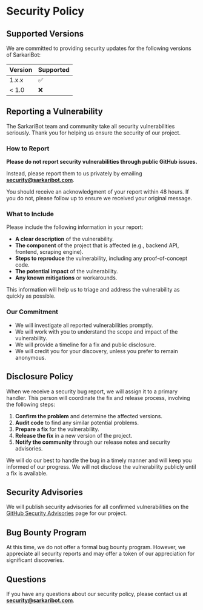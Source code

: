 # Security Policy

## Supported Versions

We are committed to providing security updates for the following versions of SarkariBot:

| Version | Supported          |
| ------- | ------------------ |
| 1.x.x   | :white_check_mark: |
| < 1.0   | :x:                |

## Reporting a Vulnerability

The SarkariBot team and community take all security vulnerabilities seriously. Thank you for helping us ensure the security of our project.

### How to Report

**Please do not report security vulnerabilities through public GitHub issues.**

Instead, please report them to us privately by emailing **security@sarkaribot.com**.

You should receive an acknowledgment of your report within 48 hours. If you do not, please follow up to ensure we received your original message.

### What to Include

Please include the following information in your report:

- **A clear description** of the vulnerability.
- **The component** of the project that is affected (e.g., backend API, frontend, scraping engine).
- **Steps to reproduce** the vulnerability, including any proof-of-concept code.
- **The potential impact** of the vulnerability.
- **Any known mitigations** or workarounds.

This information will help us to triage and address the vulnerability as quickly as possible.

### Our Commitment

- We will investigate all reported vulnerabilities promptly.
- We will work with you to understand the scope and impact of the vulnerability.
- We will provide a timeline for a fix and public disclosure.
- We will credit you for your discovery, unless you prefer to remain anonymous.

## Disclosure Policy

When we receive a security bug report, we will assign it to a primary handler. This person will coordinate the fix and release process, involving the following steps:

1.  **Confirm the problem** and determine the affected versions.
2.  **Audit code** to find any similar potential problems.
3.  **Prepare a fix** for the vulnerability.
4.  **Release the fix** in a new version of the project.
5.  **Notify the community** through our release notes and security advisories.

We will do our best to handle the bug in a timely manner and will keep you informed of our progress. We will not disclose the vulnerability publicly until a fix is available.

## Security Advisories

We will publish security advisories for all confirmed vulnerabilities on the [GitHub Security Advisories](https://github.com/yourusername/sarkaribot/security/advisories) page for our project.

## Bug Bounty Program

At this time, we do not offer a formal bug bounty program. However, we appreciate all security reports and may offer a token of our appreciation for significant discoveries.

## Questions

If you have any questions about our security policy, please contact us at **security@sarkaribot.com**.
